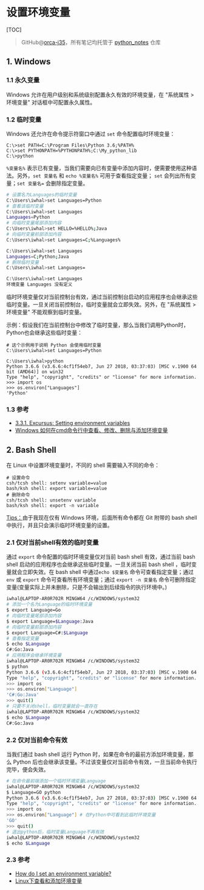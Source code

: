 # 设置环境变量

[TOC]

> GitHub@[orca-j35](https://github.com/orca-j35)，所有笔记均托管于 [python_notes](https://github.com/orca-j35/python_notes) 仓库

## 1. Windows

### 1.1 永久变量

Windows 允许在用户级别和系统级别配置永久有效的环境变量，在 "系统属性 > 环境变量" 对话框中可配置永久属性。

### 1.2 临时变量

Windows 还允许在命令提示符窗口中通过 `set` 命令配置临时环境变量：

```
C:\>set PATH=C:\Program Files\Python 3.6;%PATH%
C:\>set PYTHONPATH=%PYTHONPATH%;C:\My_python_lib
C:\>python
```

`%变量名%` 表示已有变量，当我们需要向已有变量中添加内容时，便需要使用这种语法。另外，`set 变量名` 和 `echo %变量名%` 可用于查看指定变量； `set` 会列出所有变量；`set 变量名=` 会删除指定变量。 

```bash
# 设置名为Languages的临时变量
C:\Users\iwhal>set Languages=Python
# 查看该临时变量
C:\Users\iwhal>set Languages
Languages=Python
# 向临时变量尾部添加内容
C:\Users\iwhal>set HELLO=%HELLO%;Java
# 向临时变量前部添加内容
C:\Users\iwhal>set Languages=C;%Languages%

C:\Users\iwhal>set Languages
Languages=C;Python;Java
# 删除临时变量
C:\Users\iwhal>set Languages=

C:\Users\iwhal>set Languages
环境变量 Languages 没有定义

```

临时环境变量仅对当前控制台有效，通过当前控制台启动的应用程序也会继承这些临时变量。一旦关闭当前控制台，临时变量就会立即失效。另外，在 "系统属性 > 环境变量" 不能观察到临时变量。

示例：假设我们在当前控制台中修改了临时变量，那么当我们调用Python时，Python也会继承这些临时变量：

```
# 这个示例用于说明 Python 会使用临时变量
C:\Users\iwhal>set Languages=Python

C:\Users\iwhal>python
Python 3.6.6 (v3.6.6:4cf1f54eb7, Jun 27 2018, 03:37:03) [MSC v.1900 64 bit (AMD64)] on win32
Type "help", "copyright", "credits" or "license" for more information.
>>> import os
>>> os.environ["Languages"]
'Python'
```

### 1.3 参考

- [3.3.1. Excursus: Setting environment variables](https://docs.python.org/3/using/windows.html#excursus-setting-environment-variables)
- [Windows 如何在cmd命令行中查看、修改、删除与添加环境变量](https://www.cnblogs.com/saptechnique/archive/2013/02/17/2914222.html)

## 2. Bash Shell

在 Linux 中设置环境变量时，不同的 shell 需要输入不同的命令：

```
# 设置命令
csh/tcsh shell: setenv variable=value  
bash/ksh shell: export variable=value
# 删除命令
csh/tcsh shell: unsetenv variable
bash/ksh shell: export -n variable
```

<u>Tips：</u>由于我现在仅有 Windows 环境，后面所有命令都在 Git 附带的 bash shell 中执行，并且只会演示临时环境变量的设置。

### 2.1 仅对当前shell有效的临时变量

通过 `export` 命令配置的临时环境变量仅对当前 bash shell 有效，通过当前 bash shell 启动的应用程序也会继承这些临时变量。一旦关闭当前 bash shell ，临时变量就会立即失效。在 bash shell 中通过`echo $变量名` 命令可查看指定变量；通过 `env` 或 `export` 命令可查看所有环境变量；通过 `export -n 变量名` 命令可删除指定变量(变量实际上并未删除，只是不会输出到后续指令的执行环境中。)

```bash
iwhal@LAPTOP-AR0R702R MINGW64 /c/WINDOWS/system32
# 添加一个名为Language的临时环境变量
$ export Language=Go
# 向临时变量尾部添加内容
$ export Language=$Language:Java
# 向临时变量前部添加内容
$ export Language=C#:$Language
# 查看指定变量
$ echo $Language
C#:Go:Java
# 应用程序会继承环境变量
iwhal@LAPTOP-AR0R702R MINGW64 /c/WINDOWS/system32
$ python
Python 3.6.6 (v3.6.6:4cf1f54eb7, Jun 27 2018, 03:37:03) [MSC v.1900 64 bit (AMD64)] on win32
Type "help", "copyright", "credits" or "license" for more information.
>>> import os
>>> os.environ["Language"]
'C#:Go:Java'
>>> quit()
# 只要不关闭shell，临时变量就会一直存在
iwhal@LAPTOP-AR0R702R MINGW64 /c/WINDOWS/system32
$ echo $Language
C#:Go:Java
```

### 2.2 仅对当前命令有效

当我们通过 bash shell 运行 Python 时，如果在命令的最前方添加环境变量，那么 Python 后也会继承该变量。不过该变量仅对当前命令有效，一旦当前命令执行完毕，便会失效。

```bash
# 在命令最前端添加一个临时环境变量Language
iwhal@LAPTOP-AR0R702R MINGW64 /c/WINDOWS/system32
$ Language=GO python
Python 3.6.6 (v3.6.6:4cf1f54eb7, Jun 27 2018, 03:37:03) [MSC v.1900 64 bit (AMD64)] on win32
Type "help", "copyright", "credits" or "license" for more information.
>>> import os
>>> os.environ["Language"] # 在Python中可看到此临时环境变量
'GO'
>>> quit()
# 退出python后，临时变量Language不再有效
iwhal@LAPTOP-AR0R702R MINGW64 /c/WINDOWS/system32
$ echo $Language

```

### 2.3 参考

- [How do I set an environment variable?](https://www.schrodinger.com/kb/1842)
- [Linux下查看和添加环境变量](https://www.cnblogs.com/aaronLinux/p/5837702.html)



